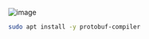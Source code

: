 ![image](https://github.com/user-attachments/assets/6ae06b79-fd16-4fb2-b6cb-4c0eb372c349)


```bash
sudo apt install -y protobuf-compiler
```
